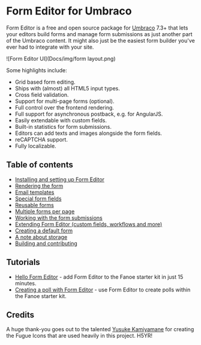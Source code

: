 # Form Editor for Umbraco

Form Editor is a free and open source package for [Umbraco](http://umbraco.com/) 7.3+ that lets your editors build forms and manage form submissions as just another part of the Umbraco content. It might also just be the easiest form builder you've ever had to integrate with your site.

![Form Editor UI](Docs/img/form layout.png)

Some highlights include:
* Grid based form editing.
* Ships with (almost) all HTML5 input types.
* Cross field validation.
* Support for multi-page forms (optional).
* Full control over the frontend rendering.
* Full support for asynchronous postback, e.g. for AngularJS.
* Easily extendable with custom fields.
* Built-in statistics for form submissions.
* Editors can add texts and images alongside the form fields.
* reCAPTCHA support.
* Fully localizable.

## Table of contents
* [Installing and setting up Form Editor](Docs/install.md)
* [Rendering the form](Docs/render.md)
* [Email templates](Docs/emails.md)
* [Special form fields](Docs/fields.md)
* [Reusable forms](Docs/reuse.md)
* [Multiple forms per page](Docs/multiple.md)
* [Working with the form submissions](Docs/submissions.md)
* [Extending Form Editor (custom fields, workflows and more)](Docs/extend.md)
* [Creating a default form](Docs/initialize.md)
* [A note about storage](Docs/storage.md)
* [Building and contributing](Docs/build.md)

## Tutorials
* [Hello Form Editor](Tutorials/HelloFormEditor.md) - add Form Editor to the Fanoe starter kit in just 15 minutes.
* [Creating a poll with Form Editor](Tutorials/Poll.md) - use Form Editor to create polls within the Fanoe starter kit.

## Credits
A huge thank-you goes out to the talented [Yusuke Kamiyamane](http://p.yusukekamiyamane.com/) for creating the Fugue Icons that are used heavily in this project. H5YR!
